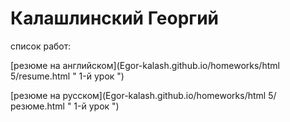 

# Калашлинский Георгий
 
  cписок работ:
  
  [резюме на английском](Egor-kalash.github.io/homeworks/html 5/resume.html " 1-й урок ")
  
  [резюме на русском](Egor-kalash.github.io/homeworks/html 5/резюме.html " 1-й урок ")
 
   
